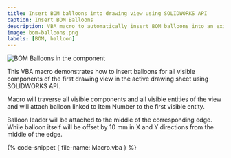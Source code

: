 ```yaml
---
title: Insert BOM balloons into drawing view using SOLIDWORKS API
caption: Insert BOM Balloons
description: VBA macro to automatically insert BOM balloons into an existing drawing view of the current sheet using SOLIDWORKS API
image: bom-balloons.png
labels: [BOM, balloon]
---
```

![BOM Balloons in the component](bom-balloons.png)

This VBA macro demonstrates how to insert balloons for all visible components of the first drawing view in the active drawing sheet using SOLIDWORKS API.

Macro will traverse all visible components and all visible entities of the view and will attach balloon linked to Item Number to the first visible entity.

Balloon leader will be attached to the middle of the corresponding edge. While balloon itself will be offset by 10 mm in X and Y directions from the middle of the edge.

{% code-snippet { file-name: Macro.vba } %}